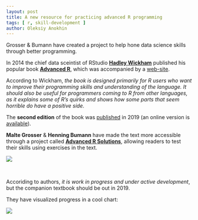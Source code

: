```yaml
---
layout: post
title: A new resource for practicing advanced R programming
tags: [ r, skill-development ]
author: Oleksiy Anokhin
---
```


Grosser & Bumann have created a project to help hone data science skills through better programming. 

In 2014 the chief data sceintist of RStudio [**Hadley Wickham**](https://twitter.com/hadleywickham) published his popular book [**Advanced R**](https://www.amazon.com/dp/1466586966/ref=cm_sw_su_dp?tag=devtools-20), which was accompanied by a [web-site](http://adv-r.had.co.nz/). 

According to Wickham, _the book is designed primarily for R users who want to improve their programming skills and understanding of the language. It should also be useful for programmers coming to R from other languages, as it explains some of R’s quirks and shows how some parts that seem horrible do have a positive side._

The **second edition** of the book was [published](https://www.amazon.com/gp/product/0815384572/ref=as_li_tl?ie=UTF8&tag=hadlwick-20&camp=1789&creative=9325&linkCode=as2&creativeASIN=0815384572&linkId=9f8b9df5da858c12a5e9905aea66bf08) in 2019 (an online version is [available](https://adv-r.hadley.nz/)).

**Malte Grosser** & **Henning Bumann** have made the text more accessible through a project called [**Advanced R Solutions**](https://advanced-r-solutions.rbind.io/), 
allowing readers to test their skills using exercises in the text. 

![](https://advanced-r-solutions.rbind.io/images/advrs_cover.png)

<br>

Accoriding to authors, _it is work in progress and under active development_, but the companion textbook should be out in 2019. 

They have visualized progress in a cool chart:

![](https://advanced-r-solutions.rbind.io/index_files/figure-html/unnamed-chunk-1-1.png)


